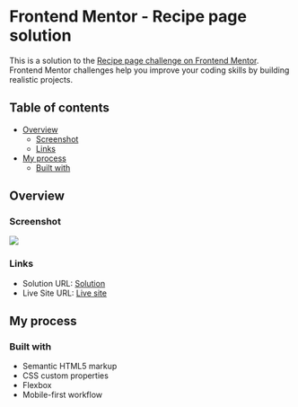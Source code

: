 # Frontend Mentor - Recipe page solution

This is a solution to the [Recipe page challenge on Frontend Mentor](https://www.frontendmentor.io/challenges/recipe-page-KiTsR8QQKm). Frontend Mentor challenges help you improve your coding skills by building realistic projects. 

## Table of contents

- [Overview](#overview)
  - [Screenshot](#screenshot)
  - [Links](#links)
- [My process](#my-process)
  - [Built with](#built-with)

## Overview

### Screenshot

![](./screenshot.jpg)

### Links

- Solution URL: [Solution](https://github.com/mnmkato/simple-recipe)
- Live Site URL: [Live site](https://mnmkato.github.io/simple-recipe/)

## My process

### Built with

- Semantic HTML5 markup
- CSS custom properties
- Flexbox
- Mobile-first workflow
